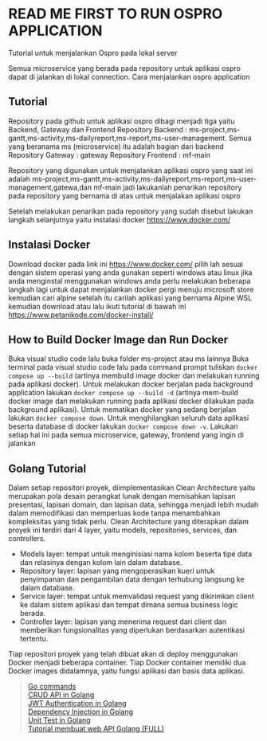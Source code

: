 # READ ME FIRST TO RUN OSPRO APPLICATION
Tutorial untuk menjalankan Ospro pada lokal server

Semua microservice yang berada pada repository untuk aplikasi ospro dapat di jalankan di lokal connection.
Cara menjalankan ospro application
## Tutorial 
Repository pada github untuk aplikasi ospro dibagi menjadi tiga yaitu Backend, Gateway dan Frontend
Repository Backend : ms-project,ms-gantt,ms-activity,ms-dailyreport,ms-report,ms-user-management. Semua yang beranama ms (microservice) itu adalah bagian dari backend
Repository Gateway : gateway
Repository Frontend : mf-main

Repository yang digunakan untuk menjalankan aplikasi ospro yang saat ini adalah ms-project,ms-gantt,ms-activity,ms-dailyreport,ms-report,ms-user-management,gatewa,dan mf-main
jadi lakukanlah penarikan repository pada repository yang bernama di atas untuk menjalakan aplikasi ospro

Setelah melakukan penarikan pada repository yang sudah disebut lakukan langkah selanjutnya yaitu instalasi docker https://www.docker.com/


## Instalasi Docker
Download docker pada link ini https://www.docker.com/ pilih lah sesuai dengan sistem operasi yang anda gunakan seperti windows atau linux
jika anda menginstal menggunakan windows anda perlu melakukan beberapa langkah lagi untuk dapat menjalankan docker 
pergi menuju microsoft store kemudian cari alpine setelah itu carilah aplikasi yang bernama Alpine WSL kemudian download 
atau lalu ikuti tutorial di bawah ini 
https://www.petanikode.com/docker-install/

## How to Build Docker Image dan Run Docker  
Buka visual studio code lalu buka folder ms-project atau ms lainnya 
Buka terminal pada visual studio code 
lalu pada command prompt tuliskan ```docker compose up --build``` (artinya membuild image docker dan melakukan running pada aplikasi docker).
Untuk melakukan docker berjalan pada background application lakukan ```docker compose up --build -d``` (artinya mem-build docker image dan melakukan running pada aplikasi docker dilakukan pada background aplikasi).
Untuk mematikan docker yang sedang berjalan lakukan ```docker compose down```. 
Untuk menghilangkan seluruh data aplikasi beserta database di docker lakukan ```docker compose down -v```. 
Lakukan setiap hal ini pada semua microservice, gateway, frontend yang ingin di jalankan

## Golang Tutorial
Dalam setiap repositori proyek, diimplementasikan Clean Architecture yaitu merupakan pola desain perangkat lunak dengan memisahkan lapisan presentasi, lapisan domain, dan lapisan data, sehingga menjadi lebih mudah dalam memodifikasi dan memperluas kode tanpa menambahkan kompleksitas yang tidak perlu. Clean Architecture yang diterapkan dalam proyek ini terdiri dari 4 layer, yaitu models, repositories, services, dan controllers.
- Models layer: tempat untuk menginisiasi nama kolom beserta tipe data dan relasinya dengan kolom lain dalam database. 
- Repository layer: lapisan yang mengoperasikan kueri untuk penyimpanan dan pengambilan data dengan terhubung langsung ke dalam database. 
- Service layer: tempat untuk memvalidasi request yang dikirimkan client ke dalam sistem aplikasi dan tempat dimana semua business logic berada. 
- Controller layer: lapisan yang menerima request dari client dan memberikan fungsionalitas yang diperlukan berdasarkan autentikasi tertentu.

Tiap repositori proyek yang telah dibuat akan di deploy menggunakan Docker menjadi beberapa container. Tiap Docker container memiliki dua Docker images didalamnya, yaitu fungsi aplikasi dan basis data aplikasi.
> [Go commands](https://dasarpemrogramangolang.novalagung.com/A-go-command.html)<br>
> [CRUD API in Golang](https://www.youtube.com/watch?v=lf_kiH_NPvM)<br>
> [JWT Authentication in Golang](https://www.youtube.com/watch?v=ma7rUS_vW9M)<br>
> [Dependency Injection in Golang](https://www.youtube.com/watch?v=dZ8Ir4Gc8D0&t=137s)<br>
> [Unit Test in Golang](https://www.youtube.com/watch?v=t9QJPE5vwhs&t=1414s)<br>
> [Tutorial membuat web API Golang (FULL)](https://www.youtube.com/watch?v=GjI0GSvmcSU&t=1s)<br>

